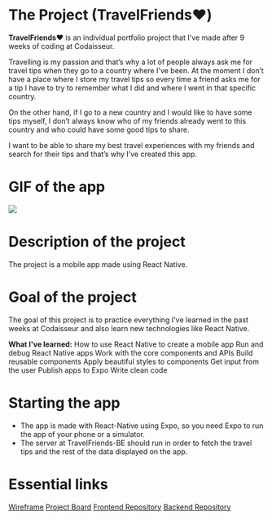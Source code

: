 # The Project (TravelFriends❤️)

**TravelFriends❤️** is an individual portfolio project that I've made after 9 weeks of coding at Codaisseur.

Travelling is my passion and that’s why a lot of people always ask me for travel tips when they go to a country where I've been. At the moment I don’t have a place where I store my travel tips so every time a friend asks me for a tip I have to try to remember what I did and where I went in that specific country.

On the other hand, if I go to a new country and I would like to have some tips myself, I don’t always know who of my friends already went to this country and who could have some good tips to share.

I want to be able to share my best travel experiences with my friends and search for their tips and that’s why I’ve created this app.

# GIF of the app

<img src="https://github.com/StephBerg86/TravelFriends-FE/blob/development/ezgif-4-72b3c603c905.gif" />

# Description of the project

The project is a mobile app made using React Native.

# Goal of the project

The goal of this project is to practice everything I've learned in the past weeks at Codaisseur and also learn new technologies like React Native.

**What I've learned:**
How to use React Native to create a mobile app
Run and debug React Native apps
Work with the core components and APIs
Build reusable components
Apply beautiful styles to components
Get input from the user
Publish apps to Expo
Write clean code

# Starting the app

- The app is made with React-Native using Expo, so you need Expo to run the app of your phone or a simulator.
- The server at TravelFriends-BE should run in order to fetch the travel tips and the rest of the data displayed on the app.

# Essential links

[Wireframe](https://github.com/StephBerg86/TravelFriends-FE/blob/development/wireframe-app.png)
[Project Board](https://github.com/users/StephBerg86/projects/1)
[Frontend Repository](https://github.com/StephBerg86/TravelFriends-FE)
[Backend Repository](https://github.com/StephBerg86/TravelFriends-BE)
